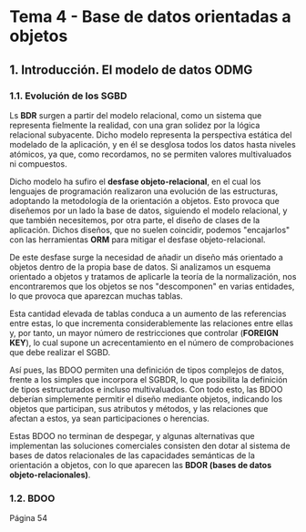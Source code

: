 # Tema 4 - Base de datos orientadas a objetos
## 1. Introducción. El modelo de datos ODMG
### 1.1. Evolución de los SGBD
Ls **BDR** surgen a partir del modelo relacional, como un sistema que representa fielmente la realidad, con una gran solidez por la lógica relacional subyacente. Dicho modelo representa la perspectiva estática del modelado de la aplicación, y en él se desglosa todos los datos hasta niveles atómicos, ya que, como recordamos, no se permiten valores multivaluados ni compuestos.

Dicho modelo ha sufiro el **desfase objeto-relacional**, en el cual los lenguajes de programación realizaron una evolución de las estructuras, adoptando la metodología de la orientación a objetos. Esto provoca que diseñemos por un lado la base de datos, siguiendo el modelo relacional, y que también necesitemos, por otra parte, el diseño de clases de la aplicación. Dichos diseños, que no suelen coincidir, podemos "encajarlos" con las herramientas **ORM** para mitigar el desfase objeto-relacional.

De este desfase surge la necesidad de añadir un diseño más orientado a objetos dentro de la propia base de datos. Si analizamos un esquema orientado a objetos y tratamos de aplicarle la teoría de la normalización, nos encontraremos que los objetos se nos "descomponen" en varias entidades, lo que provoca que aparezcan muchas tablas.

Esta cantidad elevada de tablas conduca a un aumento de las referencias entre estas, lo que incrementa considerablemente las relaciones entre ellas y, por tanto, un mayor número de restricciones que controlar (**FOREIGN KEY**), lo cual supone un acrecentamiento en el número de comprobaciones que debe realizar el SGBD.

Así pues, las BDOO permiten una definición de tipos complejos de datos, frente a los simples que incorpora el SGBDR, lo que posibilita la definición de tipos estructurados e incluso multivaluados. Con todo esto, las BDOO deberían simplemente permitir el diseño mediante objetos, indicando los objetos que participan, sus atributos y métodos, y las relaciones que afectan a estos, ya sean participaciones o herencias.

Estas BDOO no terminan de despegar, y algunas alternativas que implementan las soluciones comerciales consisten den dotar al sistema de bases de datos relacionales de las capacidades semánticas de la orientación a objetos, con lo que aparecen las **BDOR (bases de datos objeto-relacionales)**.

### 1.2. BDOO
Página 54